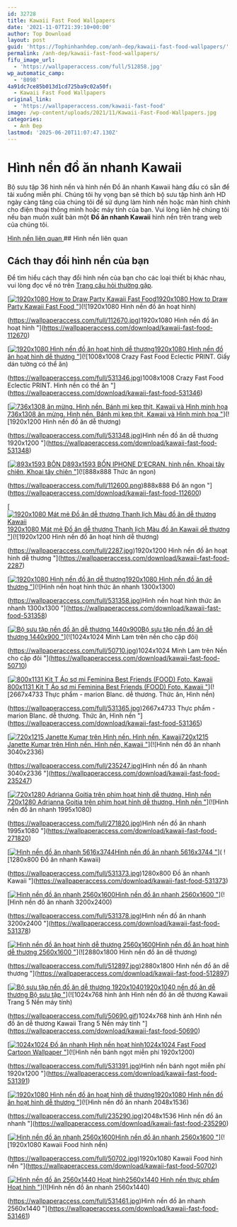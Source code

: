 ```yaml
---
id: 32728
title: Kawaii Fast Food Wallpapers
date: '2021-11-07T21:39:10+00:00'
author: Top Download
layout: post
guid: 'https://Tophinhanhdep.com/anh-dep/kawaii-fast-food-wallpapers/'
permalink: /anh-dep/kawaii-fast-food-wallpapers/
fifu_image_url:
  - 'https://wallpaperaccess.com/full/512858.jpg'
wp_automatic_camp:
  - '8098'
4a91dc7ce85b013d1cd725ba9c02a50f:
  - Kawaii Fast Food Wallpapers
original_link:
  - 'https://wallpaperaccess.com/kawaii-fast-food'
image: /wp-content/uploads/2021/11/Kawaii-Fast-Food-Wallpapers.jpg
categories:
  - Ảnh Đẹp
lastmod: '2025-06-20T11:07:47.130Z'
---
```

# Hình nền đồ ăn nhanh Kawaii

Bộ sưu tập 36 hình nền và hình nền Đồ ăn nhanh Kawaii hàng đầu có sẵn để tải xuống miễn phí. Chúng tôi hy vọng bạn sẽ thích bộ sưu tập hình ảnh HD ngày càng tăng của chúng tôi để sử dụng làm hình nền hoặc màn hình chính cho điện thoại thông minh hoặc máy tính của bạn. Vui lòng liên hệ chúng tôi nếu bạn muốn xuất bản một **Đồ ăn nhanh Kawaii** hình nền trên trang web của chúng tôi.

[Hình nền liên quan ](#related) ## Hình nền liên quan

## Cách thay đổi hình nền của bạn

Để tìm hiểu cách thay đổi hình nền của bạn cho các loại thiết bị khác nhau, vui lòng đọc về nó trên [Trang câu hỏi thường gặp](https://tophinhanhdep.com/faq/).

  
[[![1920x1080 How to Draw Party Kawaii Fast Food](https://wallpaperaccess.com/full/512858.jpg)1920x1080 How to Draw Party Kawaii Fast Food "](https://wallpaperaccess.com/download/kawaii-fast-food-512858)](![1920x1080 Hình nền đồ ăn hoạt hình)

(https://wallpaperaccess.com/full/112670.jpg)1920x1080 Hình nền đồ ăn hoạt hình "](https://wallpaperaccess.com/download/kawaii-fast-food-112670)

[[![1920x1080 Hình nền đồ ăn hoạt hình dễ thương](https://wallpaperaccess.com/full/50692.jpg)1920x1080 Hình nền đồ ăn hoạt hình dễ thương "](https://wallpaperaccess.com/download/kawaii-fast-food-50692)](![1008x1008 Crazy Fast Food Eclectic PRINT.  Giấy dán tường có thể ăn)

(https://wallpaperaccess.com/full/531346.jpg)1008x1008 Crazy Fast Food Eclectic PRINT. Hình nền có thể ăn "](https://wallpaperaccess.com/download/kawaii-fast-food-531346)

[[![736x1308 ăn mừng.  Hình nền.  Bánh mì kẹp thịt, Kawaii và Hình minh họa](https://wallpaperaccess.com/full/531347.jpg)736x1308 ăn mừng. Hình nền. Bánh mì kẹp thịt, Kawaii và Hình minh họa "](https://wallpaperaccess.com/download/kawaii-fast-food-531347)](![1920x1200 Hình nền đồ ăn dễ thương)

(https://wallpaperaccess.com/full/531348.jpg)Hình nền đồ ăn dễ thương 1920x1200 "](https://wallpaperaccess.com/download/kawaii-fast-food-531348)

[[![893x1593 BỐN D](https://wallpaperaccess.com/full/112633.jpg)893x1593 BỐN IPHONE D'ECRAN. hình nền. Khoai tây chiên, Khoai tây chiên "](https://wallpaperaccess.com/download/kawaii-fast-food-112633)](![888x888 Thức ăn ngon)

(https://wallpaperaccess.com/full/112600.png)888x888 Đồ ăn ngon "](https://wallpaperaccess.com/download/kawaii-fast-food-112600)

[[![1920x1080 Mát mẻ Đồ ăn dễ thương Thanh lịch Màu đồ ăn dễ thương Kawaii](https://wallpaperaccess.com/full/271290.jpg)1920x1080 Mát mẻ Đồ ăn dễ thương Thanh lịch Màu đồ ăn Kawaii dễ thương "](https://wallpaperaccess.com/download/kawaii-fast-food-271290)](![1920x1200 Hình nền đồ ăn hoạt hình dễ thương)

(https://wallpaperaccess.com/full/2287.jpg)1920x1200 Hình nền đồ ăn hoạt hình dễ thương "](https://wallpaperaccess.com/download/kawaii-fast-food-2287)

[[![1920x1080 Hình nền đồ ăn dễ thương](https://wallpaperaccess.com/full/531355.jpg)1920x1080 Hình nền đồ ăn dễ thương "](https://wallpaperaccess.com/download/kawaii-fast-food-531355)](![Hình nền hoạt hình thức ăn nhanh 1300x1300)

(https://wallpaperaccess.com/full/531358.jpg)Hình nền hoạt hình thức ăn nhanh 1300x1300 "](https://wallpaperaccess.com/download/kawaii-fast-food-531358)

[[![Bộ sưu tập nền đồ ăn dễ thương 1440x900](https://wallpaperaccess.com/full/531359.jpg)Bộ sưu tập nền đồ ăn dễ thương 1440x900 "](https://wallpaperaccess.com/download/kawaii-fast-food-531359)](![1024x1024 Minh Lam trên nền cho cặp đôi)

(https://wallpaperaccess.com/full/50710.jpg)1024x1024 Minh Lam trên Nền cho cặp đôi "](https://wallpaperaccess.com/download/kawaii-fast-food-50710)

[[![800x1131 Kit T Áo sơ mi Feminina Best Friends (FOOD) Foto.  Kawaii](https://wallpaperaccess.com/full/235219.png)800x1131 Kit T Áo sơ mi Feminina Best Friends (FOOD) Foto. Kawaii "](https://wallpaperaccess.com/download/kawaii-fast-food-235219)](![2667x4733 Thực phẩm - marion Blanc.  dễ thương.  Thức ăn, Hình nền)

(https://wallpaperaccess.com/full/531365.jpg)2667x4733 Thực phẩm - marion Blanc. dễ thương. Thức ăn, Hình nền "](https://wallpaperaccess.com/download/kawaii-fast-food-531365)

[[![720x1215 Janette Kumar trên Hình nền.  Hình nền, Kawaii](https://wallpaperaccess.com/full/531367.jpg)720x1215 Janette Kumar trên Hình nền. Hình nền, Kawaii "](https://wallpaperaccess.com/download/kawaii-fast-food-531367)](![Hình nền đồ ăn nhanh 3040x2336)

(https://wallpaperaccess.com/full/235247.jpg)Hình nền đồ ăn nhanh 3040x2336 "](https://wallpaperaccess.com/download/kawaii-fast-food-235247)

[[![720x1280 Adrianna Goitia trên phim hoạt hình dễ thương.  Hình nền](https://wallpaperaccess.com/full/531369.jpg)720x1280 Adrianna Goitia trên phim hoạt hình dễ thương. Hình nền "](https://wallpaperaccess.com/download/kawaii-fast-food-531369)](![Hình nền đồ ăn nhanh 1995x1080)

(https://wallpaperaccess.com/full/271820.jpg)Hình nền đồ ăn nhanh 1995x1080 "](https://wallpaperaccess.com/download/kawaii-fast-food-271820)

[[![Hình nền đồ ăn nhanh 5616x3744](https://wallpaperaccess.com/full/531371.jpg)Hình nền đồ ăn nhanh 5616x3744 "](https://wallpaperaccess.com/download/kawaii-fast-food-531371)]( ![1280x800 Đồ ăn nhanh Kawaii)

(https://wallpaperaccess.com/full/531373.jpg)1280x800 Đồ ăn nhanh Kawaii "](https://wallpaperaccess.com/download/kawaii-fast-food-531373)

[[![Hình nền đồ ăn nhanh 2560x1600](https://wallpaperaccess.com/full/531375.jpg)Hình nền đồ ăn nhanh 2560x1600 "](https://wallpaperaccess.com/download/kawaii-fast-food-531375)](![Hình nền đồ ăn nhanh 3200x2400)

(https://wallpaperaccess.com/full/531378.jpg)Hình nền đồ ăn nhanh 3200x2400 "](https://wallpaperaccess.com/download/kawaii-fast-food-531378)

[[![Hình nền đồ ăn hoạt hình dễ thương 2560x1600](https://wallpaperaccess.com/full/158472.jpg)Hình nền đồ ăn hoạt hình dễ thương 2560x1600 "](https://wallpaperaccess.com/download/kawaii-fast-food-158472)](![2880x1800 Hình nền đồ ăn dễ thương)

(https://wallpaperaccess.com/full/512897.jpg)2880x1800 Hình nền đồ ăn dễ thương "](https://wallpaperaccess.com/download/kawaii-fast-food-512897)

[[![Bộ sưu tập nền đồ ăn dễ thương 1920x1040](https://wallpaperaccess.com/full/15848.jpg)1920x1040 nền đồ ăn dễ thương Bộ sưu tập "](https://wallpaperaccess.com/download/kawaii-fast-food-15848)](![1024x768 hình ảnh Hình nền đồ ăn dễ thương Kawaii Trang 5 Nền máy tính)

(https://wallpaperaccess.com/full/50690.gif)1024x768 hình ảnh Hình nền đồ ăn dễ thương Kawaii Trang 5 Nền máy tính "](https://wallpaperaccess.com/download/kawaii-fast-food-50690)

[[![1024x1024 Đồ ăn nhanh Hình nền hoạt hình](https://wallpaperaccess.com/full/512950.jpg)1024x1024 Fast Food Cartoon Wallpaper "](https://wallpaperaccess.com/download/kawaii-fast-food-512950)](![Hình nền bánh ngọt miễn phí 1920x1200)

(https://wallpaperaccess.com/full/531391.jpg)Hình nền bánh ngọt miễn phí 1920x1200 "](https://wallpaperaccess.com/download/kawaii-fast-food-531391)

[[![1920x1080 Hình nền đồ ăn hoạt hình dễ thương](https://wallpaperaccess.com/full/531393.jpg)1920x1080 Hình nền đồ ăn hoạt hình dễ thương "](https://wallpaperaccess.com/download/kawaii-fast-food-531393)](![Hình nền đồ ăn nhanh 2048x1536)

(https://wallpaperaccess.com/full/235290.jpg)2048x1536 Hình nền đồ ăn nhanh "](https://wallpaperaccess.com/download/kawaii-fast-food-235290)

[[![Hình nền đồ ăn nhanh 2560x1600](https://wallpaperaccess.com/full/531449.jpg)Hình nền đồ ăn nhanh 2560x1600 "](https://wallpaperaccess.com/download/kawaii-fast-food-531449)](![1920x1080 Kawaii Food hình nền)

(https://wallpaperaccess.com/full/50702.jpg)1920x1080 Kawaii Food hình nền "](https://wallpaperaccess.com/download/kawaii-fast-food-50702)

[[![Hình nền đồ ăn 2560x1440 Hoạt hình](https://wallpaperaccess.com/full/531453.jpg)2560x1440 Hình nền thực phẩm Hoạt hình "](https://wallpaperaccess.com/download/kawaii-fast-food-531453)](![Hình nền đồ ăn nhanh 2560x1440)

(https://wallpaperaccess.com/full/531461.jpg)Hình nền đồ ăn nhanh 2560x1440 "](https://wallpaperaccess.com/download/kawaii-fast-food-531461)
